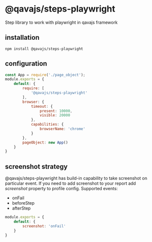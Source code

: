 # @qavajs/steps-playwright
Step library to work with playwright in qavajs framework

## installation

`npm install @qavajs/steps-playwright`

## configuration
```javascript
const App = require('./page_object');
module.exports = {
    default: {
        require: [
            '@qavajs/steps-playwright'
        ],
        browser: {
            timeout: {
                present: 10000,
                visible: 20000    
            },
            capabilities: {
                browserName: 'chrome'
            }
        },
        pageObject: new App()
    }
}
```

## screenshot strategy
@qavajs/steps-playwright has build-in capability to take screenshot on particular event. If you need to add 
screenshot to your report add _screenshot_ property to profile config.
Supported events:
- onFail
- beforeStep
- afterStep

```javascript
module.exports = {
    default: {
        screenshot: 'onFail'
    }
}
```
